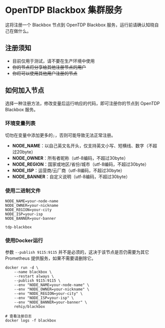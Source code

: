# OpenTDP Blackbox 集群服务

这将注册一个 Blackbox 节点到 OpenTDP Blackbox 服务，运行前请确认知晓自己在做什么。

## 注册须知

- 目前仅用于测试，请不要在生产环境中使用
- ~~你的节点将分享给其他注册节点的用户~~
- ~~你将可以使用其他用户注册的节点~~

## 如何加入节点

选择一种注册方法，修改变量后运行响应的代码，即可注册你的节点到 OpenTDP Blackbox 服务。

### 环境变量列表

切勿在变量中添加更多的`;`，否则可能导致无法正常注册。

- **NODE_NAME**：以自己英文名开头，仅支持英文小写、短横线、数字（不超过20byte）
- **NODE_OWNER**：所有者昵称（utf-8编码，不超过30byte）
- **NODE_REGION**：国家或地区/省份/城市（utf-8编码，不超过30byte）
- **NODE_ISP**：运营商/云厂商（utf-8编码，不超过30byte）
- **NODE_BANNER**：自定义说明（utf-8编码，不超过30byte）

### 使用二进制文件

```shell
NODE_NAME=your-node-name
NODE_OWNER=your-nickname
NODE_REGION=your-city
NODE_ISP=your-isp
NODE_BANNER=your-banner

tdp-blackbox
```

### 使用Docker运行

参数 `--publish 9115:9115` 并不是必须的，这决于该节点是否仍需要为其它 Prometheus 提供服务，如果不需要请删除它。

```shell
docker run -d \
    --name blackbox \
    --restart always \
    --publish 9115:9115 \
    --env "NODE_NAME=your-node-name" \
    --env "NODE_OWNER=your-nickname" \
    --env "NODE_REGION=your-city" \
    --env "NODE_ISP=your-isp" \
    --env "NODE_BANNER=your-banner" \
    rehiy/blackbox

# 查看注册日志
docker logs -f blackbox
```
